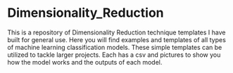 # Dimensionality_Reduction
This is a repository of Dimensionality Reduction technique templates I have built for general use. Here you will find examples and templates of all types of machine learning classification models. These simple templates can be utilized to tackle larger projects. Each has a csv and pictures to show you how the model works and the outputs of each model.

